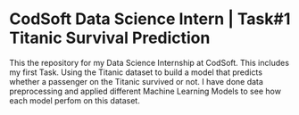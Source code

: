 
# CodSoft Data Science Intern | Task#1 Titanic Survival Prediction

This the repository for my Data Science Internship at CodSoft. This includes my first Task. Using the Titanic dataset to build a model that predicts whether a passenger on the Titanic survived or not. I have done data preprocessing and applied different Machine Learning Models to see how each model perfom on this dataset.

